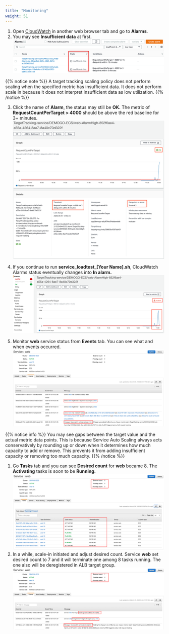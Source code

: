 ```yaml
---
title: "Monitoring"
weight: 51
---
```


1)	Open [CloudWatch](https://console.aws.amazon.com/cloudwatch) in another web browser tab and go to **Alarms**.
2)	You may see **Insufficient data** at first. 
![InsufficientData](../../../../static/images/autoscale/cw_insufficient_data.png)

{{% notice note %}}
A target tracking scaling policy does not perform scaling when the specified metric has insufficient data. It does not perform scale in because it does not interpret insufficient data as low utilization.
{{% /notice %}}

3. Click the name of **Alarm**, the status may still be **OK.** The metric of **RequestCountPerTarget > 4000** should be above the red baseline for 3+ minutes. 
![ServiceAlarm](../../../../static/images/autoscale/service_alarm.png)

4. If you continue to run **service_loadtest_[Your Name].sh**,  CloudWatch Alarms status eventually changes into **In alarm.**  
![Alarm](../../../../static/images/autoscale/cw_in_alarm.png)

5. Monitor **web** service status from **Events** tab. You can see what and when events occurred. 
![WebEvents](../../../../static/images/autoscale/web_events_monitoring.png)

{{% notice info %}}
You may see gaps between the target value and the actual metric data points. This is because Service Auto Scaling always acts conservatively by rounding up or down when it determines how much capacity to add or remove. This prevents it from adding insufficient capacity or removing too much capacity.
{{% /notice %}}

1. Go **Tasks** tab and you can see **Desired count** for **web** became 8. The **Activating** tasks is soon to be **Running.**  
![DesiredCount](autoscale/../../../../../static/images/autoscale/task_becomes_4.png)
7. In a while, scale-in initiated and adjust desired count. Service **web** set desired count to 7 and it will terminate one among 8 tasks running. The one also will be deregistered in ALB target group. 
![ServiceScaleIn](../../../../static/images/autoscale/web_service_auto_scale_in.png)
